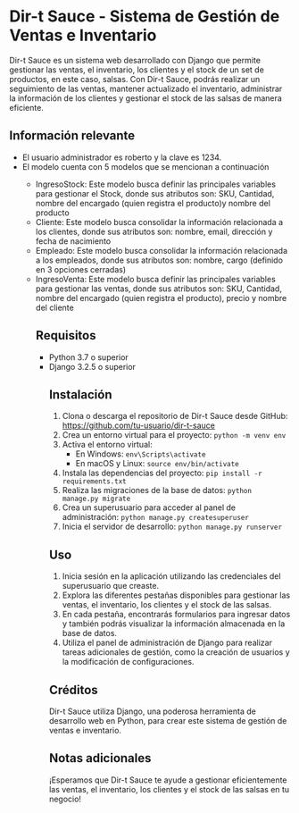 
  <h1>Dir-t Sauce - Sistema de Gestión de Ventas e Inventario</h1>

  <p>Dir-t Sauce es un sistema web desarrollado con Django que permite gestionar las ventas, el inventario, los clientes y el stock de un set de productos, en este caso, salsas. Con Dir-t Sauce, podrás realizar un seguimiento de las ventas, mantener actualizado el inventario, administrar la información de los clientes y gestionar el stock de las salsas de manera eficiente.</p>

  <h2>Información relevante</h2>
  <ul>
    <li>El usuario administrador es roberto y la clave es 1234.</li>
    <li>El modelo cuenta con 5 modelos que se mencionan a continuación</li>
     <ul>
        <li>IngresoStock: Este modelo busca definir las principales variables para gestionar el Stock, donde sus atributos son: SKU, Cantidad, nombre del encargado (quien registra el producto)y nombre del producto  </li>
        <li>Cliente: Este modelo busca consolidar la información relacionada a los clientes, donde sus atributos son: nombre, email, dirección y fecha de nacimiento</li>
        <li>Empleado: Este modelo busca consolidar la información relacionada a los empleados, donde sus atributos son: nombre, cargo (definido en 3 opciones cerradas)</li>
        <li>IngresoVenta: Este modelo busca definir las principales variables para gestionar las ventas, donde sus atributos son: SKU, Cantidad, nombre del encargado (quien registra el producto), precio y nombre del cliente  </li>


<h2>Requisitos</h2>

  <ul>
    <li>Python 3.7 o superior</li>
    <li>Django 3.2.5 o superior</li>

  <h2>Instalación</h2>

  <ol>
    <li>Clona o descarga el repositorio de Dir-t Sauce desde GitHub: <a href="https://github.com/tu-usuario/dir-t-sauce">https://github.com/tu-usuario/dir-t-sauce</a></li>
    <li>Crea un entorno virtual para el proyecto: <code>python -m venv env</code></li>
    <li>Activa el entorno virtual:
      <ul>
        <li>En Windows: <code>env\Scripts\activate</code></li>
        <li>En macOS y Linux: <code>source env/bin/activate</code></li>
      </ul>
    </li>
    <li>Instala las dependencias del proyecto: <code>pip install -r requirements.txt</code></li>
    <li>Realiza las migraciones de la base de datos: <code>python manage.py migrate</code></li>
    <li>Crea un superusuario para acceder al panel de administración: <code>python manage.py createsuperuser</code></li>
    <li>Inicia el servidor de desarrollo: <code>python manage.py runserver</code></li>
  </ol>

  <h2>Uso</h2>

  <ol>
    <li>Inicia sesión en la aplicación utilizando las credenciales del superusuario que creaste.</li>
    <li>Explora las diferentes pestañas disponibles para gestionar las ventas, el inventario, los clientes y el stock de las salsas.</li>
    <li>En cada pestaña, encontrarás formularios para ingresar datos y también podrás visualizar la información almacenada en la base de datos.</li>
    <li>Utiliza el panel de administración de Django para realizar tareas adicionales de gestión, como la creación de usuarios y la modificación de configuraciones.</li>
  </ol>

  <h2>Créditos</h2>

  <p>Dir-t Sauce utiliza Django, una poderosa herramienta de desarrollo web en Python, para crear este sistema de gestión de ventas e inventario.</p>

  <h2>Notas adicionales</h2>

  <p>¡Esperamos que Dir-t Sauce te ayude a gestionar eficientemente las ventas, el inventario, los clientes y el stock de las salsas en tu negocio!</p>
